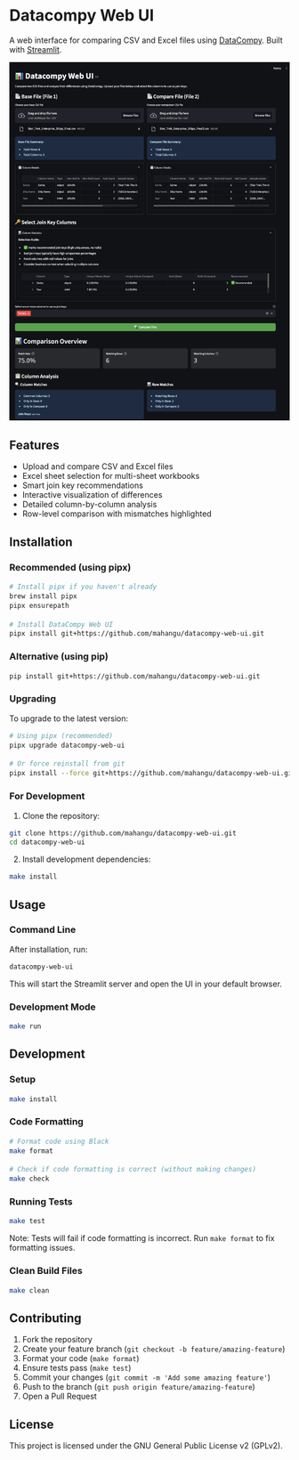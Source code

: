# Datacompy Web UI

A web interface for comparing CSV and Excel files using [DataCompy](https://capitalone.github.io/datacompy/). Built with [Streamlit](https://streamlit.io/).

![DataCompy Web UI Screenshot](docs/images/datacompy-web-ui-screenshot.png)

## Features

- Upload and compare CSV and Excel files
- Excel sheet selection for multi-sheet workbooks
- Smart join key recommendations
- Interactive visualization of differences
- Detailed column-by-column analysis
- Row-level comparison with mismatches highlighted

## Installation

### Recommended (using pipx)

```bash
# Install pipx if you haven't already
brew install pipx
pipx ensurepath

# Install DataCompy Web UI
pipx install git+https://github.com/mahangu/datacompy-web-ui.git
```

### Alternative (using pip)

```bash
pip install git+https://github.com/mahangu/datacompy-web-ui.git
```

### Upgrading

To upgrade to the latest version:

```bash
# Using pipx (recommended)
pipx upgrade datacompy-web-ui

# Or force reinstall from git
pipx install --force git+https://github.com/mahangu/datacompy-web-ui.git
```

### For Development

1. Clone the repository:
```bash
git clone https://github.com/mahangu/datacompy-web-ui.git
cd datacompy-web-ui
```

2. Install development dependencies:
```bash
make install
```

## Usage

### Command Line

After installation, run:
```bash
datacompy-web-ui
```

This will start the Streamlit server and open the UI in your default browser.

### Development Mode

```bash
make run
```

## Development

### Setup

```bash
make install
```

### Code Formatting

```bash
# Format code using Black
make format

# Check if code formatting is correct (without making changes)
make check
```

### Running Tests

```bash
make test
```

Note: Tests will fail if code formatting is incorrect. Run `make format` to fix formatting issues.

### Clean Build Files

```bash
make clean
```

## Contributing

1. Fork the repository
2. Create your feature branch (`git checkout -b feature/amazing-feature`)
3. Format your code (`make format`)
4. Ensure tests pass (`make test`)
5. Commit your changes (`git commit -m 'Add some amazing feature'`)
6. Push to the branch (`git push origin feature/amazing-feature`)
7. Open a Pull Request

## License

This project is licensed under the GNU General Public License v2 (GPLv2). 